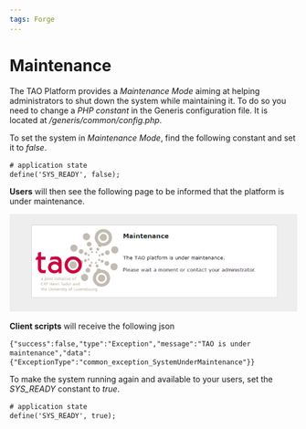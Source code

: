 ```yaml
---
tags: Forge
---
```


Maintenance
===========

The TAO Platform provides a *Maintenance Mode* aiming at helping administrators to shut down the system while maintaining it. To do so you need to change a *PHP constant* in the Generis configuration file. It is located at */generis/common/config.php*.

To set the system in *Maintenance Mode*, find the following constant and set it to *false*.


    # application state
    define('SYS_READY', false);

**Users** will then see the following page to be informed that the platform is under maintenance.

![](resources/admin-maintenance.png.png)

**Client scripts** will receive the following json


    {"success":false,"type":"Exception","message":"TAO is under maintenance","data":{"ExceptionType":"common_exception_SystemUnderMaintenance"}}

To make the system running again and available to your users, set the *SYS\_READY* constant to *true*.


    # application state
    define('SYS_READY', true);
